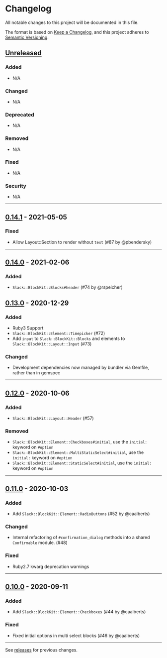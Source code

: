 # Changelog
All notable changes to this project will be documented in this file.

The format is based on [Keep a Changelog](https://keepachangelog.com/en/1.0.0/),
and this project adheres to [Semantic Versioning](https://semver.org/spec/v2.0.0.html).

## [Unreleased]

### Added
- N/A

### Changed
- N/A

### Deprecated
- N/A

### Removed
- N/A

### Fixed
- N/A

### Security
- N/A

---

## [0.14.1] - 2021-05-05

### Fixed
- Allow Layout::Section to render without `text` (#87 by @pbendersky)


---

## [0.14.0] - 2021-02-06

### Added
- `Slack::BlockKit::Blocks#header` (#74 by @rspeicher)

## [0.13.0] - 2020-12-29

### Added
- Ruby3 Support
- `Slack::BlockKit::Element::Timepicker` (#72)
- Add `input` to `Slack::BlockKit::Blocks` and elements to `Slack::BlockKit::Layout::Input` (#73)

### Changed
- Development dependencies now managed by bundler via Gemfile, rather than in gemspec


---


## [0.12.0] - 2020-10-06

### Added
- `Slack::BlockKit::Layout::Header` (#57)

### Removed
- `Slack::BlockKit::Element::Checkboxes#initial`, use the `initial:` keyword on `#option`
- `Slack::BlockKit::Element::MultiStaticSelect#initial`, use the `initial:` keyword on `#option`
- `Slack::BlockKit::Element::StaticSelect#initial`, use the `initial:` keyword on `#option`


---


## [0.11.0] - 2020-10-03

### Added
- Add `Slack::BlockKit::Element::RadioButtons` (#52 by @caalberts)

### Changed
- Internal refactoring of `#confirmation_dialog` methods into a shared `Confirmable` module. (#48)

### Fixed
- Ruby2.7 kwarg deprecation warnings


---


## [0.10.0] - 2020-09-11

### Added
- Add `Slack::BlockKit::Element::Checkboxes` (#44 by @caalberts)

### Fixed
- Fixed initial options in multi select blocks (#46 by @caalberts)


---

See [releases] for previous changes.


[Unreleased]: https://github.com/CGA1123/slack-ruby-block-kit/compare/v0.14.1...HEAD
[0.14.1]: https://github.com/CGA1123/slack-ruby-block-kit/compare/v0.14.0...v0.14.1
[0.14.0]: https://github.com/CGA1123/slack-ruby-block-kit/compare/v0.13.0...v0.14.0
[0.13.0]: https://github.com/CGA1123/slack-ruby-block-kit/compare/v0.12.0...v0.13.0
[0.12.0]: https://github.com/CGA1123/slack-ruby-block-kit/compare/v0.11.0...v0.12.0
[0.11.0]: https://github.com/CGA1123/slack-ruby-block-kit/compare/v0.10.0...v0.11.0
[0.10.0]: https://github.com/CGA1123/slack-ruby-block-kit/compare/v0.9.0...v0.10.0

[releases]: https://github.com/CGA1123/slack-ruby-block-kit/releases
